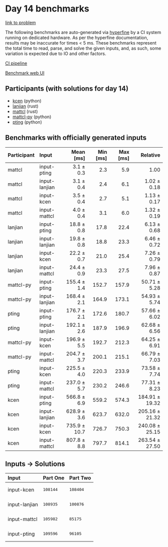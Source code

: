 # Day 14 benchmarks

[link to problem](https://adventofcode.com/2023/day/14)

The following benchmarks are auto-generated via
[hyperfine](https://github.com/sharkdp/hyperfine) by a CI system running on
dedicated hardware. As per the hyperfine documentation, results may be
inaccurate for times < 5 ms. These benchmarks represent the total time to read,
parse, and solve the given inputs, and, as such, some variation is expected due
to IO and other factors.

[CI pipeline](http://ci.papercode.net:8080/teams/main/pipelines/aoc2023)

[Benchmark web UI](https://aoc.ancalagon.black)


## Participants (with solutions for day 14)

- [kcen](https://github.com/kcen/aoc2023) (python)
- [lanjian](https://github.com/lanjian/aoc-2023) (rust)
- [mattcl](https://github.com/mattcl/aoc2023) (rust)
- [mattcl-py](https://github.com/mattcl/aoc2023-py) (python)
- [pting](https://github.com/pting/aoc2023) (python)


## Benchmarks with officially generated inputs

| Participant | Input | Mean [ms] | Min [ms] | Max [ms] | Relative |
|:---|:---|---:|---:|---:|---:|
| mattcl | input-pting | 3.1 ± 0.3 | 2.3 | 5.9 | 1.00 |
| mattcl | input-lanjian | 3.1 ± 0.4 | 2.4 | 6.1 | 1.02 ± 0.18 |
| mattcl | input-kcen | 3.5 ± 0.4 | 2.7 | 5.1 | 1.13 ± 0.17 |
| mattcl | input-mattcl | 4.0 ± 0.4 | 3.1 | 6.0 | 1.32 ± 0.19 |
| lanjian | input-pting | 18.8 ± 0.8 | 17.8 | 22.4 | 6.13 ± 0.68 |
| lanjian | input-lanjian | 19.8 ± 0.8 | 18.8 | 23.3 | 6.46 ± 0.72 |
| lanjian | input-kcen | 22.2 ± 0.7 | 21.0 | 25.4 | 7.26 ± 0.79 |
| lanjian | input-mattcl | 24.4 ± 0.9 | 23.3 | 27.5 | 7.96 ± 0.87 |
| mattcl-py | input-pting | 155.4 ± 1.4 | 152.7 | 157.9 | 50.71 ± 5.28 |
| mattcl-py | input-lanjian | 168.4 ± 2.1 | 164.9 | 173.1 | 54.93 ± 5.74 |
| pting | input-pting | 176.7 ± 2.1 | 172.6 | 180.7 | 57.66 ± 6.02 |
| pting | input-lanjian | 192.1 ± 2.6 | 187.9 | 196.9 | 62.68 ± 6.56 |
| mattcl-py | input-kcen | 196.9 ± 5.5 | 192.7 | 212.3 | 64.25 ± 6.91 |
| mattcl-py | input-mattcl | 204.7 ± 3.7 | 200.1 | 215.1 | 66.79 ± 7.03 |
| pting | input-kcen | 225.5 ± 4.0 | 220.3 | 233.9 | 73.58 ± 7.74 |
| pting | input-mattcl | 237.0 ± 5.7 | 230.2 | 246.6 | 77.31 ± 8.23 |
| kcen | input-pting | 566.8 ± 6.9 | 559.2 | 574.3 | 184.91 ± 19.32 |
| kcen | input-lanjian | 628.9 ± 3.6 | 623.7 | 632.0 | 205.16 ± 21.32 |
| kcen | input-kcen | 735.9 ± 10.7 | 726.7 | 750.3 | 240.08 ± 25.15 |
| kcen | input-mattcl | 807.8 ± 8.8 | 797.7 | 814.1 | 263.54 ± 27.50 |


## Inputs -> Solutions

| Input | Part One | Part Two |
|:---|:---|:---|
|input-kcen|<pre>108144</pre>|<pre>108404</pre>|
|input-lanjian|<pre>108935</pre>|<pre>100876</pre>|
|input-mattcl|<pre>105982</pre>|<pre>85175</pre>|
|input-pting|<pre>109596</pre>|<pre>96105</pre>|